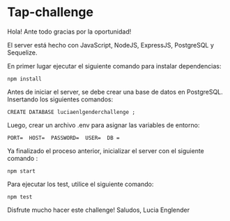 # Tap-challenge

Hola! Ante todo gracias por la oportunidad!

El server está hecho con JavaScript, NodeJS, ExpressJS, PostgreSQL y Sequelize.

En primer lugar ejecutar el siguiente comando para instalar dependencias:

`npm install `

Antes de iniciar el server, se debe crear una base de datos en PostgreSQL. Insertando los siguientes comandos:

`CREATE DATABASE luciaenlgenderchallenge ;`

Luego, crear un archivo .env para asignar las variables de entorno:

`PORT= 
HOST= 
PASSWORD= 
USER= 
DB = `


Ya finalizado el proceso anterior, inicializar el server con el siguiente comando :

`npm start`

Para ejecutar los test, utilice el siguiente comando:

`npm test`

Disfrute mucho hacer este challenge!
Saludos, Lucia Englender
